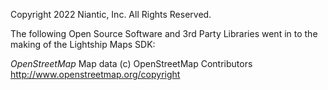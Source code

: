 Copyright 2022 Niantic, Inc. All Rights Reserved.

The following Open Source Software and 3rd Party Libraries went in to the making of the Lightship Maps SDK:

*OpenStreetMap*
Map data (c) OpenStreetMap Contributors
http://www.openstreetmap.org/copyright
